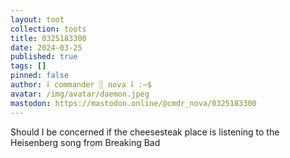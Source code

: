 ```yaml
---
layout: toot
collection: toots
title: 0325183300
date: 2024-03-25
published: true
tags: []
pinned: false
author: ⸸ commander ░ nova ⸸ :~$
avatar: /img/avatar/daemon.jpeg
mastodon: https://mastodon.online/@cmdr_nova/0325183300
---
```


Should I be concerned if the cheesesteak place is listening to the Heisenberg song from Breaking Bad
